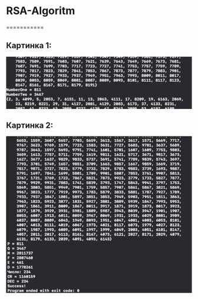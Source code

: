 # RSA-Algoritm
===========
## Картинка 1:
![Иллюстрация к проекту](https://github.com/Anton-Zaitsev/RSA-Algoritm/blob/bfdde91f041402574feec1511cf00dfe8cc7ac88/Image/image0.png)
## Картинка 2:
![Иллюстрация к проекту](https://github.com/Anton-Zaitsev/RSA-Algoritm/blob/bfdde91f041402574feec1511cf00dfe8cc7ac88/Image/image1.png)
